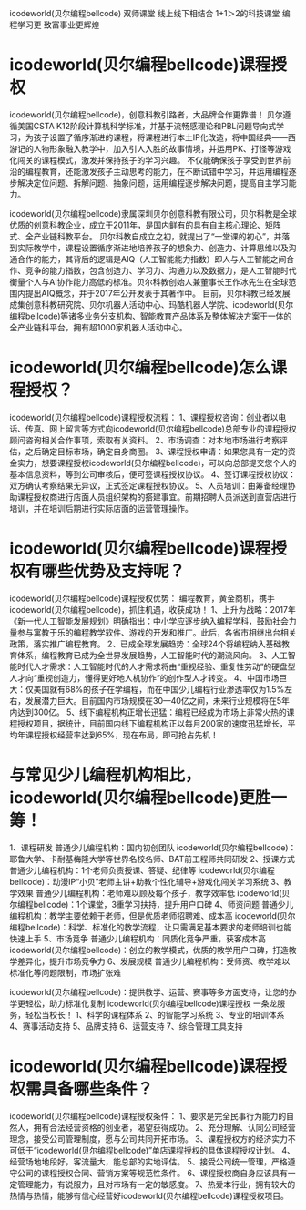 icodeworld(贝尔编程bellcode) 双师课堂
线上线下相结合 1+1＞2的科技课堂
编程学习更 致富事业更辉煌

# icodeworld(贝尔编程bellcode)课程授权
icodeworld(贝尔编程bellcode)，创意科教引路者，大品牌合作更靠谱！
贝尔遵循美国CSTA K12阶段计算机科学标准，并基于流畅感理论和PBL问题导向式学习，为孩子设置了循序渐进的课程，将课程进行本土IP化改造，将中国经典——西游记的人物形象融入教学中，加入引人入胜的故事情境，并运用PK、打怪等游戏化闯关的课程模式，激发并保持孩子的学习兴趣。
不仅能确保孩子享受到世界前沿的编程教育，还能激发孩子主动思考的能力，在不断试错中学习，并运用编程逐步解决定位问题、拆解问题、抽象问题，运用编程逐步解决问题，提高自主学习能力。

icodeworld(贝尔编程bellcode)隶属深圳贝尔创意科教有限公司，贝尔科教是全球优质的创意科教企业，成立于2011年，是国内鲜有的具有自主核心理论、矩阵式、全产业链科教平台。
贝尔科教自成立之初，就提出了“一堂课的初心”，并落到实际教学中，课程设置循序渐进地培养孩子的想象力、创造力、计算思维以及沟通合作的能力，其背后的逻辑是AIQ（人工智能能力指数）即人与人工智能之间合作、竞争的能力指数，包含创造力、学习力、沟通力以及数据力，是人工智能时代衡量个人与AI协作能力高低的标准。贝尔科教创始人兼董事长王作冰先生在全球范围内提出AIQ概念，并于2017年公开发表于其著作中。
目前，贝尔科教已经发展成集创意科教研究院、贝尔机器人活动中心、玛酷机器人学院、icodeworld(贝尔编程bellcode)等诸多业务分支机构、智能教育产品体系及整体解决方案于一体的全产业链科平台，拥有超1000家机器人活动中心。

# icodeworld(贝尔编程bellcode)怎么课程授权？
icodeworld(贝尔编程bellcode)课程授权流程：
1、课程授权咨询：创业者以电话、传真、网上留言等方式向icodeworld(贝尔编程bellcode)总部专业的课程授权顾问咨询相关合作事项，索取有关资料。
2、市场调查：对本地市场进行考察评估，之后确定目标市场，确定自身商圈。
3、课程授权申请：如果您具有一定的资金实力，想要课程授权icodeworld(贝尔编程bellcode)，可以向总部提交您个人的基本信息资料，等到公司审核后，便可签课程授权协议。
4、签订课程授权协议：双方确认考察结果无异议，正式签定课程授权协议。
5、人员培训：由筹备经理协助课程授权商进行店面人员组织架构的搭建事宜。前期招聘人员派送到直营店进行培训，并在培训后期进行实际店面的运营管理操作。

# icodeworld(贝尔编程bellcode)课程授权有哪些优势及支持呢？
icodeworld(贝尔编程bellcode)课程授权优势：
编程教育，黄金商机，携手icodeworld(贝尔编程bellcode)，抓住机遇，收获成功！
1、上升为战略：2017年《新一代人工智能发展规划》明确指出：中小学应逐步纳入编程学科，鼓励社会力量参与寓教于乐的编程教学软件、游戏的开发和推广。此后，各省市相继出台相关政策，落实推广编程教育。
2、已成全球发展趋势：全球24个将编程纳入基础教育体系，编程教育已成为全世界发展趋势，人工智能时代的潮流风向。
3、人工智能时代人才需求：人工智能时代的人才需求将由“重视经验、重复性劳动”的硬盘型人才向“重视创造力，懂得更好地人机协作”的创作型人才转变。
4、中国市场巨大：仅美国就有68%的孩子在学编程，而在中国少儿编程行业渗透率仅为1.5%左右，发展潜力巨大。目前国内市场规模在30—40亿之间，未来行业规模将在5年内达到300亿。
5、线下编程机构正增长迅猛：编程已经成为市场上非常火热的课程授权项目，据统计，目前国内线下编程机构正以每月200家的速度迅猛增长，平均年课程授权经营率达到65%，现在布局，即可抢占先机！

# 与常见少儿编程机构相比，icodeworld(贝尔编程bellcode)更胜一筹！
1、课程研发
普通少儿编程机构：国内初创团队
icodeworld(贝尔编程bellcode)：耶鲁大学、卡耐基梅隆大学等世界名校名师、BAT前工程师共同研发
2、授课方式
普通少儿编程机构：1个老师负责授课、答疑、纪律等
icodeworld(贝尔编程bellcode)：动漫IP“小贝”老师主讲+助教个性化辅导+游戏化闯关学习系统
3、教学效果
普通少儿编程机构：老师难以顾及每个孩子，教学效率低
icodeworld(贝尔编程bellcode)：1个课堂，3重学习扶持，提升用户口碑
4、师资问题
普通少儿编程机构：教学主要依赖于老师，但是优质老师招聘难、成本高
icodeworld(贝尔编程bellcode)：科学、标准化的教学流程，让只需满足基本要求的老师培训也能快速上手
5、市场竞争
普通少儿编程机构：同质化竞争严重，获客成本高
icodeworld(贝尔编程bellcode)：创立的教学模式，优质的教学用户口碑，打造教学差异化，提升市场竞争力
6、发展规模
普通少儿编程机构：受师资、教学难以标准化等问题限制，市场扩张难

icodeworld(贝尔编程bellcode)：提供教学、运营、赛事等多方面支持，让您的办学更轻松，助力标准化复制
icodeworld(贝尔编程bellcode)课程授权
一条龙服务，轻松当校长！
1、科学的课程体系
2、的智能学习系统
3、专业的培训体系
4、赛事活动支持
5、品牌支持
6、运营支持
7、综合管理工具支持

# icodeworld(贝尔编程bellcode)课程授权需具备哪些条件？
icodeworld(贝尔编程bellcode)课程授权条件：
1、要求是完全民事行为能力的自然人，拥有合法经营资格的创业者，渴望获得成功。
2、充分理解、认同公司经营理念，接受公司管理制度，愿与公司共同开拓市场。
3、课程授权方的经济实力不可低于“icodeworld(贝尔编程bellcode)”单店课程授权的具体课程授权计划。
4、经营场地地段好，客流量大，能总部的实地评估。
5、接受公司统一管理，严格遵守公司的课程授权合同、营销方案等规范性条件。
6、课程授权商自身应该具有一定管理能力，有说服力，且对市场有一定的敏感度。
7、热爱本行业，拥有较大的热情与热情，能够有信心经营好icodeworld(贝尔编程bellcode)课程授权项目。
